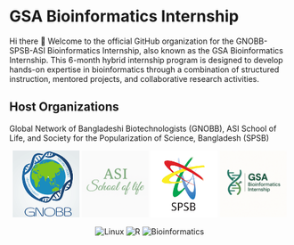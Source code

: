 # GSA Bioinformatics Internship
Hi there 👋
Welcome to the official GitHub organization for the GNOBB-SPSB-ASI Bioinformatics Internship, also known as the GSA Bioinformatics Internship. This 6-month hybrid internship program is designed to develop hands-on expertise in bioinformatics through a combination of structured instruction, mentored projects, and collaborative research activities.

## Host Organizations
Global Network of Bangladeshi Biotechnologists (GNOBB), ASI School of Life, and Society for the Popularization of Science, Bangladesh (SPSB)
<p align="center">
  <img src="GNOBB.png" alt="SPSB" width="120"/>
  <img src="ASISchoolofLife.png" alt="ASISchoolofLife" width="120"/>
  <img src="SPSB.png" alt="GSA" width="120"/>
  <img src="GSABioinformaticsInternship.png" alt="ASI" width="120"/>
</p>
  
<p align="center">
  <img src="https://img.shields.io/badge/OS-Linux-FCC624?style=flat&logo=linux&logoColor=black" alt="Linux" />
  <img src="https://img.shields.io/badge/Language-R-276DC3?style=flat&logo=r&logoColor=white" alt="R" />
  <img src="https://img.shields.io/badge/Field-Bioinformatics-4CAF50?style=flat&logo=databricks&logoColor=white" alt="Bioinformatics" />
</p>
